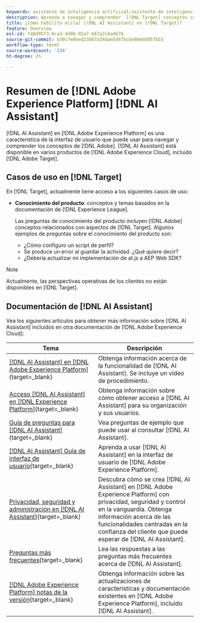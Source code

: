 ```yaml
---
keywords: asistente de inteligencia artificial;asistente de inteligencia artificial
description: Aprenda a navegar y comprender  [!DNL Target] conceptos con [!DNL AI Assistant].
title: ¿Cómo habilito el(la) [!DNL AI Assistant] en [!DNL Target]?
feature: Overview
exl-id: f46d95f3-0ca3-4d96-92a7-b67a2c8a4678
source-git-commit: b30c7e0bed23b87a34dae5d47bcbe80edd957bb3
workflow-type: tm+mt
source-wordcount: '234'
ht-degree: 2%

---
```


# Resumen de [!DNL Adobe Experience Platform] [!DNL AI Assistant]

[!DNL AI Assistant] en [!DNL Adobe Experience Platform] es una característica de la interfaz de usuario que puede usar para navegar y comprender los conceptos de [!DNL Adobe]. [!DNL AI Assistant] está disponible en varios productos de [!DNL Adobe Experience Cloud], incluido [!DNL Adobe Target].

## Casos de uso en [!DNL Target]

En [!DNL Target], actualmente tiene acceso a los siguientes casos de uso:

* **Conocimiento del producto**: conceptos y temas basados en la documentación de [!DNL Experience League].

  Las preguntas de conocimiento del producto incluyen [!DNL Adobe] conceptos relacionados con aspectos de [!DNL Target]. Algunos ejemplos de preguntas sobre el conocimiento del producto son:

   * ¿Cómo configuro un script de perfil?
   * Se produce un error al guardar la actividad. ¿Qué quiere decir?
   * ¿Debería actualizar mi implementación de at.js a AEP Web SDK?

>[!NOTE]
>
>Actualmente, las perspectivas operativas de los clientes no están disponibles en [!DNL Target].

## Documentación de [!DNL AI Assistant]

Vea los siguientes artículos para obtener más información sobre [!DNL AI Assistant] incluidos en otra documentación de [!DNL Adobe Experience Cloud]:

| Tema | Descripción |
| --- | --- |
| [[!DNL AI Assistant] en [!DNL Adobe Experience Platform]](https://experienceleague.adobe.com/en/docs/experience-platform/ai-assistant/home){target=_blank} | Obtenga información acerca de la funcionalidad de [!DNL AI Assistant]. Se incluye un vídeo de procedimiento. |
| [Acceso [!DNL AI Assistant] en [!DNL Experience Platform]](https://experienceleague.adobe.com/en/docs/experience-platform/ai-assistant/access){target=_blank} | Obtenga información sobre cómo obtener acceso a [!DNL AI Assistant] para su organización y sus usuarios. |
| [Guía de preguntas para [!DNL AI Assistant]](https://experienceleague.adobe.com/en/docs/experience-platform/ai-assistant/questions){target=_blank} | Vea preguntas de ejemplo que puede usar al consultar [!DNL AI Assistant]. |
| [[!DNL AI Assistant] Guía de interfaz de usuario](https://experienceleague.adobe.com/en/docs/experience-platform/ai-assistant/ui-guide){target=_blank} | Aprenda a usar [!DNL AI Assistant] en la interfaz de usuario de [!DNL Adobe Experience Platform]. |
| [Privacidad, seguridad y administración en [!DNL AI Assistant]](https://experienceleague.adobe.com/en/docs/experience-platform/ai-assistant/privacy){target=_blank} | Descubra cómo se crea [!DNL AI Assistant] en [!DNL Adobe Experience Platform] con privacidad, seguridad y control en la vanguardia. Obtenga información acerca de las funcionalidades centradas en la confianza del cliente que puede esperar de [!DNL AI Assistant]. |
| [Preguntas más frecuentes](https://experienceleague.adobe.com/en/docs/experience-platform/ai-assistant/faq){target=_blank} | Lea las respuestas a las preguntas más frecuentes acerca de [!DNL AI Assistant]. |
| [[!DNL Adobe Experience Platform] notas de la versión](https://experienceleague.adobe.com/en/docs/experience-platform/release-notes/latest){target=_blank} | Obtenga información sobre las actualizaciones de características y documentación existentes en [!DNL Adobe Experience Platform], incluido [!DNL AI Assistant]. |